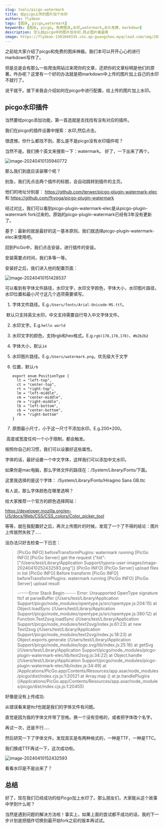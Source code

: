 ```yaml
---
slug: tools/picgo-watermark
title: 给picgo上传的图片加个水印
authors: flydean
tags: [图床, picgo,watermark]
keywords: [图床, picgo, 免费图床,水印,watermark,永久免费，markdown]
description: 怎么给picgo中的图片加水印,防止图片被盗用
image: https://flydean-1301049335.cos.ap-guangzhou.myqcloud.com/img/202404101359146.png
---
```


之前给大家介绍了picgo和免费的图床神器。我们本可以开开心心的进行markdown写作了。



但是总是会有那么一些爬虫网站过来爬你的文章，还把你的文章标明是他们的原著。咋办呢？这里有一个好的办法就是把markdown中上传的图片加上自己的水印不就行了。



说干就干。接下来我会介绍如何在picgo中进行配置，给上传的图片加上水印。

<!-- truncate -->


## picgo水印插件 



当然要给picgo添加功能，第一首选就是去找找有没有对应的插件。



我们在picgo的插件设置中搜索：水印,然后点击。



很遗憾，你什么都找不到。那么是不是picgo没有水印插件呢？



当然不是。我们换个英文来搜索一下：watermark。 好了，一下出来了两个。



![image-20240410135940772](https://flydean-1301049335.cos.ap-guangzhou.myqcloud.com/img/202404101359146.png)



那么我们到底应该装哪个呢？



别急，我们先点击两个插件的标题，会自动跳转到插件的主页。



他们的地址分别是： https://github.com/terwer/picgo-plugin-watermark-elec   和  https://github.com/fhyoga/picgo-plugin-watermark  



经过对比，我们可以看到picgo-plugin-watermark-elec是从picgo-plugin-watermark fork过来的。原始的picgo-plugin-watermark已经有3年没有更新了。



基于：最新的就是最好的这一基本原则。我们就选择picgo-plugin-watermark-elec来使用吧。 



回到PicGo中，我们点击安装，进行插件的安装。



安装需要点时间，我们多等一等。



安装好之后，我们进入他的配置页面：



![image-20240410151428537](https://flydean-1301049335.cos.ap-guangzhou.myqcloud.com/img/202404101514965.png)





可以看到有字体文件路径，水印文字，水印文字颜色，字体大小，水印图片路径，水印位置和最小尺寸这几个选项需要填写。



1. 字体文件路径。E.g.`/Users/fonts/Arial-Unicode-MS.ttf`。

​	默认只支持英文水印，中文支持需要自行导入中文字体文件。

2. 水印文字。E.g.`hello world`

3. 水印文字的颜色，支持rgb和hex格式。E.g.`rgb(178,178,178)`、`#b2b2b2`

4. 字体大小，默认`14`

5. 水印图片路径。E.g.`/Users/watermark.png`，优先级大于文字

6. 位置，默认`rb`

   ```
   export enum PositionType {
     lt = "left-top",
     ct = "center-top",
     rt = "right-top",
     lm = "left-middle",
     cm = "center-middle",
     rm = "right-middle",
     lb = "left-bottom",
     cb = "center-bottom",
     rb = "right-bottom"
   }
   ```

7. 原图最小尺寸，小于这一尺寸不添加水印。E.g.200*200。

​	高度或宽度任何一个小于限制，都会触发。



按照你自己的习惯，我们可以设置好这些属性。



字体的话，最好设置一个中文字体，这样我们可以添加中文水印。



如果你是mac电脑，那么字体文件的路径在：/System/Library/Fonts/下面。 



这里我选择的是这个字体： /System/Library/Fonts/Hiragino Sans GB.ttc 



有人说，那么字体颜色在哪里选啊？



给大家推荐一个官方的颜色选择网站：



https://developer.mozilla.org/en-US/docs/Web/CSS/CSS_colors/Color_picker_tool



等等，就在我配置好之后，再次上传图片的时候，发现了一个了不得的结论：图片上传居然失败了.....



没办法只好去检查一下日志：



>  [PicGo INFO] beforeTransformPlugins: watermark running 
>  [PicGo INFO] [PicGo Server] get the request {"list":["\/Users\/test\/Library\/Application Support\/typora-user-images\/image-20240410252432593.png"]} 
>  [PicGo INFO] [PicGo Server] upload files in list 
>  [PicGo INFO] Before transform 
>  [PicGo INFO] beforeTransformPlugins: watermark running 
>  [PicGo INFO] [PicGo Server] upload result  
>
> ------Error Stack Begin------
> Error: Unsupported OpenType signature ttcf
>     at parseBuffer (/Users/test/Library/Application Support/picgo/node_modules/opentype.js/src/opentype.js:204:15)
>     at Object.loadSync (/Users/test/Library/Application Support/picgo/node_modules/opentype.js/src/opentype.js:380:12)
>     at Function.Text2svg.loadSync (/Users/test/Library/Application Support/picgo/node_modules/text2svg/index.js:61:23)
>     at new Text2svg (/Users/test/Library/Application Support/picgo/node_modules/text2svg/index.js:18:23)
>     at Object.exports.generate (/Users/test/Library/Application Support/picgo/node_modules/logo.svg/lib/index.js:25:16)
>     at getSvg (/Users/test/Library/Application Support/picgo/node_modules/picgo-plugin-watermark-elec/lib/text2svg.js:34:22)
>     at Object.handle (/Users/test/Library/Application Support/picgo/node_modules/picgo-plugin-watermark-elec/lib/index.js:34:49)
>     at /Applications/PicGo.app/Contents/Resources/app.asar/node_modules/picgo/dist/index.cjs.js:1:20521
>     at Array.map (<anonymous>)
>     at je.handlePlugins (/Applications/PicGo.app/Contents/Resources/app.asar/node_modules/picgo/dist/index.cjs.js:1:20455)

好像是没有上传成功. 



从错误看来是ttcf也就是我们的字体文件有问题。



直觉是因为我的字体文件带了空格。换一个没有空格的，或者把字体改个名字。



再试一次，还是不行.....



然后研究一下了字体文件。发现其实是有两种格式的，一种是TTF，一种是TTC。



我们换成TTF再试一下，这次成功啦。



![image-20240410152432593](https://flydean-1301049335.cos.ap-guangzhou.myqcloud.com/img/202404101539157.png)



看看水印是不是出来了？



## 总结



好了，现在我们已经成功的给Picgo加上水印了。那么朋友们，大家能从这个故事中学到什么呢？



当然是遇到问题的解决方法啦！事实上，如果上面的尝试都不成功的话，我的下一步计划是把插件切换到最开始fork之前的版本再试试。



